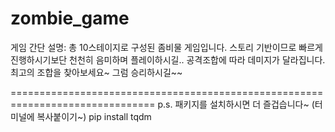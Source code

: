 # zombie_game
게임 간단 설명:
총 10스테이지로 구성된 좀비물 게임입니다.
스토리 기반이므로 빠르게 진행하시기보단 천천히 음미하며 플레이하시길..
공격조합에 따라 데미지가 달라집니다.
최고의 조합을 찾아보세요~
그럼 승리하시길~~

===============================================================================
p.s.
패키지를 설치하시면 더 즐겁습니다~ (터미널에 복사붙이기~)
pip install tqdm
